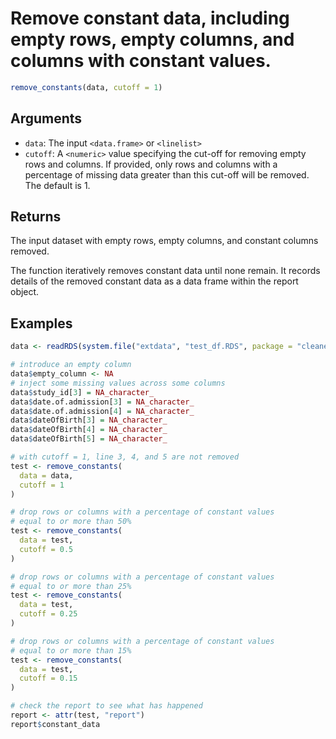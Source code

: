# Remove constant data, including empty rows, empty columns, and columns with constant values.

```r
remove_constants(data, cutoff = 1)
```

## Arguments

- `data`: The input `<data.frame>` or `<linelist>`
- `cutoff`: A `<numeric>` value specifying the cut-off for removing empty rows and columns. If provided, only rows and columns with a percentage of missing data greater than this cut-off will be removed. The default is 1.

## Returns

The input dataset with empty rows, empty columns, and constant columns removed.

The function iteratively removes constant data until none remain. It records details of the removed constant data as a data frame within the report object.

## Examples

```r
data <- readRDS(system.file("extdata", "test_df.RDS", package = "cleanepi"))

# introduce an empty column
data$empty_column <- NA
# inject some missing values across some columns
data$study_id[3] = NA_character_
data$date.of.admission[3] = NA_character_
data$date.of.admission[4] = NA_character_
data$dateOfBirth[3] = NA_character_
data$dateOfBirth[4] = NA_character_
data$dateOfBirth[5] = NA_character_

# with cutoff = 1, line 3, 4, and 5 are not removed
test <- remove_constants(
  data = data,
  cutoff = 1
)

# drop rows or columns with a percentage of constant values
# equal to or more than 50%
test <- remove_constants(
  data = test,
  cutoff = 0.5
)

# drop rows or columns with a percentage of constant values
# equal to or more than 25%
test <- remove_constants(
  data = test,
  cutoff = 0.25
)

# drop rows or columns with a percentage of constant values
# equal to or more than 15%
test <- remove_constants(
  data = test,
  cutoff = 0.15
)

# check the report to see what has happened
report <- attr(test, "report")
report$constant_data
```
